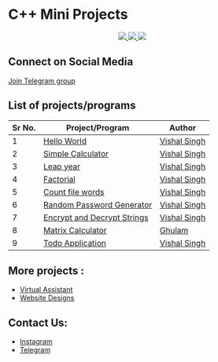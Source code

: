 # C++ Mini Projects

<p align="center">
  <a href="https://github.com/vishal2376/cpp-mini-projects/issues">
    <img src="https://img.shields.io/github/issues/vishal2376/cpp-mini-projects"/> 
  </a>
  <a href="https://github.com/vishal2376/cpp-mini-projects/stargazers">
    <img src="https://img.shields.io/github/stars/vishal2376/cpp-mini-projects"/> 
  </a>
    <a href="https://github.com/vishal2376/cpp-mini-projects/blob/master/LICENSE">
    <img src="https://img.shields.io/github/license/vishal2376/cpp-mini-projects"/> 
  </a>
</p>

## Connect on Social Media

[Join Telegram group](https://t.me/cppwithtricks)

## List of projects/programs

Sr No.   | Project/Program | Author
--- | --- | ---
1 | [Hello World](hello_world) | [Vishal Singh](https://github.com/vishal2376) 
2 | [Simple Calculator](simple_calculator) | [Vishal Singh](https://github.com/vishal2376)
3 | [Leap year](leap_year) | [Vishal Singh](https://github.com/vishal2376)
4 | [Factorial](factorial) | [Vishal Singh](https://github.com/vishal2376)
5 | [Count file words](count_file_words) | [Vishal Singh](https://github.com/vishal2376)
6 | [Random Password Generator](random_password_generator) | [Vishal Singh](https://github.com/vishal2376)
7 | [Encrypt and Decrypt Strings](encrypt_decrypt_strings) | [Vishal Singh](https://github.com/vishal2376)
8 | [Matrix Calculator](matrix_calculator) | [Ghulam](https://github.com/ghulam2545) 
9 | [Todo Application](https://github.com/vishal2376/todo) | [Vishal Singh](https://github.com/vishal2376)

## More projects : 
   
  - [Virtual Assistant](https://github.com/vishal2376/virtual-assistant)
  - [Website Designs](https://github.com/vishal2376/Website-Design)
  
## Contact Us:  
  - [Instagram](https://www.instagram.com/vishal_2376/)
  - [Telegram](https://t.me/vishal2376/)
